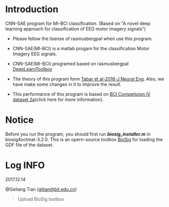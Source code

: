# Introduction

CNN-SAE program for MI-BCI classification. (Based on "A novel deep learning approach for classification of EEG motor imagery signals")

- Please fellow the lisense of rasmusbergpal when use this program.

- CNN-SAE(MI-BCI) is a matlab progam for the classification Motor Imagery EEG signals.

- CNN-SAE(MI-BCI) programed based on rasmusbergpal [DeepLearnToolbox](https://github.com/rasmusbergpalm/DeepLearnToolbox.git.)

- The theory of this program form [Tabar et al-2016-J Neural Eng](https://doi.org/10.1088/1741-2560/14/1/016003). Also, we have make some changes in it to improve the result.

- This performance of this program is based on [BCI Competioion IV dataset 2a](http://www.bbci.de/competition/iv/)(click here for more information).

# Notice

Before you run the program, you should first run ***biosig_installer.m*** in biosig4octmat-3.2.0. This is an opern-source toolbox [BioSig](http://biosig.sourceforge.net/) for loading the GDF file of the dataset.



# Log INFO

2017.12.14 

@Geliang Tian (gltian@bit.edu.cn)

> Upload BioSig toolbox